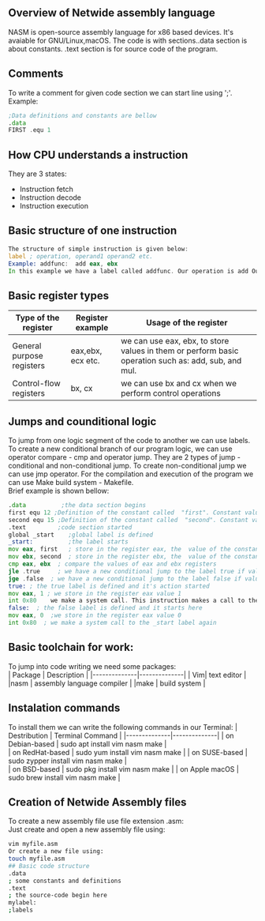## Overview of Netwide assembly language
NASM is open-source assembly language for x86 based devices. It's avaiable for GNU/Linux,macOS. The code is with sections..data section is about constants. .text section is for source code of the program.
## Comments
To write a comment for given code section we can start line using ';'.  
Example: 
```asm
;Data definitions and constants are bellow  
.data  
FIRST .equ 1
``` 
##  How CPU understands a  instruction  
They are 3 states:
- Instruction fetch  
- Instruction decode  
- Instruction execution  
## Basic structure of one instruction
```asm
The structure of simple instruction is given below:  
label ; operation, operand1 operand2 etc.  
Example: addfunc:  add eax, ebx    
In this example we have a label called addfunc. Our operation is add Our first and second operands are: eax, ebx.
```
## Basic register types
| Type of the register |  Register example   |Usage of the register   |
|--------------|--------------|--------------|
|General purpose registers | eax,ebx, ecx etc. | we can use eax, ebx, to store values in them or perform basic operation such as: add, sub, and mul.  |
|Control-flow registers | bx, cx | we can use bx and cx when we perform control operations |
## Jumps and counditional logic
To jump from one  logic segment of the code to another we can use labels. To create  a new conditional  branch of our program logic, we can use operator compare - cmp and operator jump. They are 2 types of jump - conditional and non-conditional jump. To create non-conditional jump we can use jmp operator.  For the compilation and  execution of the program we can use Make build system - Makefile.  
Brief example is shown bellow:
```asm
.data          ;the data section begins
first equ 12 ;Definition of the constant called  "first". Constant value is 12     
second equ 15 ;Definition of the constant called  "second". Constant value is 15     
.text         ;code section started  
global _start    ;global label is defined  
_start:          ;the label starts  
mov eax, first   ; store in the register eax, the  value of the constant calle  first  
mov ebx, second  ; store in the register ebx, the  value of the constant calle  second  
cmp eax, ebx  ; compare the values of eax and ebx registers  
jle .true     ; we have a new conditional jump to the label true if value of eax is less then value stored in the register ebx  
jge .false  ; we have a new conditional jump to the label false if value of eax is greater then value stored in the register ebx  
true: ; the true label is defined and it's action started     
mov eax, 1 ; we store in the register eax value 1   
int 0x80    we make a system call. This instruction makes a call to the label _start.  in order to get the register value and according to the previous instruction -> compare to jump to the current label and to the logic inside the label. The system call returns the value of register eax. We must use we must use as less as possible unrequired system calls, in order our instruction executions to be faster.  
false:  ; the false label is defined and it starts here  
mov eax, 0  ;we store in the register eax value 0  
int 0x80  ; we make a system call to the _start label again
```
## Basic toolchain for work:
To jump into code writing we need some packages:  
| Package | Description   |
|--------------|--------------|
| Vim| text editor | 
|nasm | assembly language  compiler  |
|make | build system  |
## Instalation commands
To install them we can write the following commands in our Terminal: 
| Destribution | Terminal Command    |
|--------------|--------------|
| on Debian-based |  sudo apt install vim nasm make  |  
| on RedHat-based |  sudo yum install vim nasm make   |
| on SUSE-based   |  sudo zypper install vim nasm make |  
| on BSD-based    | sudo pkg install vim nasm make  | 
| on Apple macOS |  sudo brew install vim nasm make | 
## Creation of Netwide Assembly files 
To create a new assembly file use file extension .asm:  
Just create and open a new assembly file using: 
```bash
vim myfile.asm  
Or create a new file using:  
touch myfile.asm
## Basic code structure
.data  
; some constants and definitions  
.text  
; the source-code begin here  
mylabel:  
;labels
```
